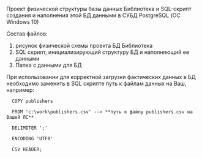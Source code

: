 Проект физической структуры базы данных Библиотека и SQL-скрипт создания и наполнения этой БД данными в СУБД PostgreSQL (ОС Windows 10)

Состав файлов:

  1. рисунок физической схемы проекта БД Библиотека
  2. SQL скрипт, инициализирующий структуру БД и наполняющий ее данными
  3. Папка с данными для БД

При использовании для корректной загрузки фактических данных в БД необходимо заменить в SQL скрипте путь к файлам данных на Ваш, например:  

      COPY publishers
     
      FROM 'c:\work\publishers.csv' --> **путь к файлу publishers.csv на Вашей ЛС**
      
      DELIMITER ';'
      
      ENCODING 'UTF8'
      
      CSV HEADER;
  

